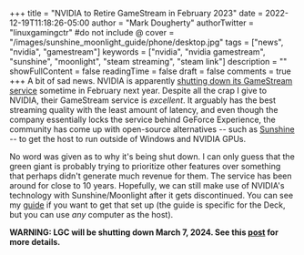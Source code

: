 +++
title = "NVIDIA to Retire GameStream in February 2023"
date = 2022-12-19T11:18:26-05:00
author = "Mark Dougherty"
authorTwitter = "linuxgamingctr" #do not include @
cover = "/images/sunshine_moonlight_guide/phone/desktop.jpg"
tags = ["news", "nvidia", "gamestream"]
keywords = ["nvidia", "nvidia gamestream", "sunshine", "moonlight", "steam streaming", "steam link"]
description = ""
showFullContent = false
readingTime = false
draft = false
comments = true
+++
A bit of sad news. NVIDIA is apparently [shutting down its GameStream service](https://www.pcworld.com/article/1439096/nvidia-will-shut-down-gamestream-for-the-shield-soon.html) sometime in February next year. Despite all the crap I give to NVIDIA, their GameStream service is *excellent*. It arguably has the best streaming quality with the least amount of latency, and even though the company essentially locks the service behind GeForce Experience, the community has come up with open-source alternatives -- such as [Sunshine](https://linuxgamingcentral.com/posts/setting-up-nvidia-gamestream-on-deck/) -- to get the host to run outside of Windows and NVIDIA GPUs.

No word was given as to why it's being shut down. I can only guess that the green giant is probably trying to prioritize other features over something that perhaps didn't generate much revenue for them. The service has been around for close to 10 years. Hopefully, we can still make use of NVIDIA's technology with Sunshine/Moonlight after it gets discontinued. You can see my [guide](https://linuxgamingcentral.com/posts/setting-up-nvidia-gamestream-on-deck/) if you want to get that set up (the guide is specific for the Deck, but you can use *any* computer as the host).

**WARNING: LGC will be shutting down March 7, 2024. See this [post](https://linuxgamingcentral.com/posts/the-end-of-lgc/) for more details.**
